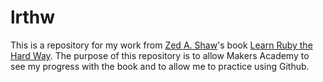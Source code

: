 # lrthw

This is a repository for my work from [Zed A. Shaw](https://twitter.com/lzsthw?lang=en-gb)'s book [Learn Ruby the Hard Way](https://learnrubythehardway.org/book/). The purpose of this repository is to allow Makers Academy to see my progress with the book and to allow me to practice using Github. 
